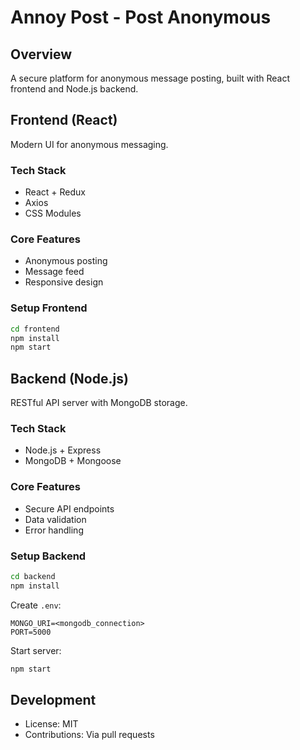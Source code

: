 # Annoy Post - Post Anonymous

## Overview
A secure platform for anonymous message posting, built with React frontend and Node.js backend.

## Frontend (React)
Modern UI for anonymous messaging.

### Tech Stack
- React + Redux
- Axios
- CSS Modules

### Core Features
- Anonymous posting
- Message feed
- Responsive design

### Setup Frontend
```bash
cd frontend
npm install
npm start
```

## Backend (Node.js)
RESTful API server with MongoDB storage.

### Tech Stack
- Node.js + Express
- MongoDB + Mongoose

### Core Features
- Secure API endpoints
- Data validation
- Error handling

### Setup Backend
```bash
cd backend
npm install
```

Create `.env`:
```
MONGO_URI=<mongodb_connection>
PORT=5000
```

Start server:
```bash
npm start
```

## Development
- License: MIT
- Contributions: Via pull requests
